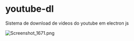 # youtube-dl
Sistema de download de videos do youtube em electron js

<img src="/psycodeliccircus/youtube-dl/blob/main/Screenshot_1671.png?raw=true" alt="Screenshot_1671.png">
